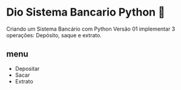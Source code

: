 # Dio Sistema Bancario Python 🚀

Criando um Sistema Bancário com Python Versão 01 implementar 3 operações:
Depósito, saque e extrato.

## menu

- Depositar
- Sacar
- Extrato


